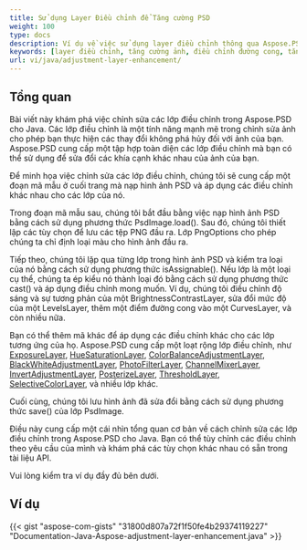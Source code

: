 ```yaml
---
title: Sử dụng Layer Điều chỉnh để Tăng cường PSD
weight: 100
type: docs
description: Ví dụ về việc sử dụng layer điều chỉnh thông qua Aspose.PSD cho Java
keywords: [layer điều chỉnh, tăng cường ảnh, điều chỉnh đường cong, tăng cường mức độ, đảo ngược, bộ lọc ảnh,  api psd, java, mẫu mã code]
url: vi/java/adjustment-layer-enhancement/
---
```


## **Tổng quan**

Bài viết này khám phá việc chỉnh sửa các lớp điều chỉnh trong Aspose.PSD cho Java. Các lớp điều chỉnh là một tính năng mạnh mẽ trong chỉnh sửa ảnh cho phép bạn thực hiện các thay đổi không phá hủy đối với ảnh của bạn. Aspose.PSD cung cấp một tập hợp toàn diện các lớp điều chỉnh mà bạn có thể sử dụng để sửa đổi các khía cạnh khác nhau của ảnh của bạn.

Để minh họa việc chỉnh sửa các lớp điều chỉnh, chúng tôi sẽ cung cấp một đoạn mã mẫu ở cuối trang mà nạp hình ảnh PSD và áp dụng các điều chỉnh khác nhau cho các lớp của nó.

Trong đoạn mã mẫu sau, chúng tôi bắt đầu bằng việc nạp hình ảnh PSD bằng cách sử dụng phương thức PsdImage.load(). Sau đó, chúng tôi thiết lập các tùy chọn để lưu các tệp PNG đầu ra. Lớp PngOptions cho phép chúng ta chỉ định loại màu cho hình ảnh đầu ra.

Tiếp theo, chúng tôi lặp qua từng lớp trong hình ảnh PSD và kiểm tra loại của nó bằng cách sử dụng phương thức isAssignable(). Nếu lớp là một loại cụ thể, chúng ta ép kiểu nó thành loại đó bằng cách sử dụng phương thức cast() và áp dụng điều chỉnh mong muốn. Ví dụ, chúng tôi điều chỉnh độ sáng và sự tương phản của một BrightnessContrastLayer, sửa đổi mức độ của một LevelsLayer, thêm một điểm đường cong vào một CurvesLayer, và còn nhiều nữa.

Bạn có thể thêm mã khác để áp dụng các điều chỉnh khác cho các lớp tương ứng của họ. Aspose.PSD cung cấp một loạt rộng lớp điều chỉnh, như [ExposureLayer](https://reference.aspose.com/psd/java/com.aspose.psd.fileformats.psd.layers.adjustmentlayers/exposurelayer), [HueSaturationLayer](https://reference.aspose.com/psd/java/com.aspose.psd.fileformats.psd.layers.adjustmentlayers/huesaturationlayer), [ColorBalanceAdjustmentLayer](https://reference.aspose.com/psd/java/com.aspose.psd.fileformats.psd.layers.adjustmentlayers/colorbalanceadjustmentlayer), [BlackWhiteAdjustmentLayer](https://reference.aspose.com/psd/java/com.aspose.psd.fileformats.psd.layers.adjustmentlayers/blackwhiteadjustmentlayer), [PhotoFilterLayer](https://reference.aspose.com/psd/java/com.aspose.psd.fileformats.psd.layers.adjustmentlayers/photofilterlayer), [ChannelMixerLayer](https://reference.aspose.com/psd/java/com.aspose.psd.fileformats.psd.layers.adjustmentlayers/channelmixerlayer), [InvertAdjustmentLayer](https://reference.aspose.com/psd/java/com.aspose.psd.fileformats.psd.layers.adjustmentlayers/invertadjustmentlayer), [PosterizeLayer](https://reference.aspose.com/psd/java/com.aspose.psd.fileformats.psd.layers.adjustmentlayers/posterizelayer), [ThresholdLayer](https://reference.aspose.com/psd/java/com.aspose.psd.fileformats.psd.layers.adjustmentlayers/thresholdlayer), [SelectiveColorLayer](https://reference.aspose.com/psd/java/com.aspose.psd.fileformats.psd.layers.adjustmentlayers/selectivecolorlayer), và nhiều lớp khác.

Cuối cùng, chúng tôi lưu hình ảnh đã sửa đổi bằng cách sử dụng phương thức save() của lớp PsdImage.

Điều này cung cấp một cái nhìn tổng quan cơ bản về cách chỉnh sửa các lớp điều chỉnh trong Aspose.PSD cho Java. Bạn có thể tùy chỉnh các điều chỉnh theo yêu cầu của mình và khám phá các tùy chọn khác nhau có sẵn trong tài liệu API.

Vui lòng kiểm tra ví dụ đầy đủ bên dưới.

## **Ví dụ**
{{< gist "aspose-com-gists" "31800d807a72f1f50fe4b29374119227" "Documentation-Java-Aspose-adjustment-layer-enhancement.java" >}}
